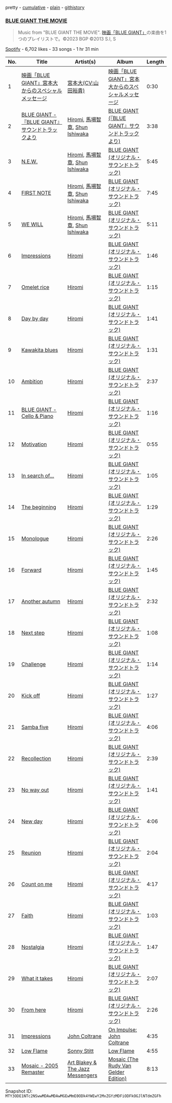 pretty - [cumulative](/playlists/cumulative/37i9dQZF1DXbVbcsQ9UlQH.md) - [plain](/playlists/plain/37i9dQZF1DXbVbcsQ9UlQH) - [githistory](https://github.githistory.xyz/mackorone/spotify-playlist-archive/blob/main/playlists/plain/37i9dQZF1DXbVbcsQ9UlQH)

### [BLUE GIANT THE MOVIE](https://open.spotify.com/playlist/37i9dQZF1DXbVbcsQ9UlQH)

> Music from "BLUE GIANT THE MOVIE"\. <a href="https://bluegiant\-movie.jp/">映画「BLUE GIANT」</a>の楽曲を1つのプレイリストで。©2023 BGP ©2013 S.I, S

[Spotify](https://open.spotify.com/user/spotify) - 6,702 likes - 33 songs - 1 hr 31 min

| No. | Title | Artist(s) | Album | Length |
|---|---|---|---|---|
| 1 | [映画「BLUE GIANT」宮本大からのスペシャルメッセージ](https://open.spotify.com/track/0QtaEWqQCkH1K6mc0ULbZx) | [宮本大\(CV:山田裕貴\)](https://open.spotify.com/artist/6pPlJEq6DwjFFoBUzVKxO5) | [映画「BLUE GIANT」宮本大からのスペシャルメッセージ](https://open.spotify.com/album/39U2stJ1eee7iRl6bZmBjx) | 0:30 |
| 2 | [BLUE GIANT \- 『BLUE GIANT』サウンドトラックより](https://open.spotify.com/track/1EKIT1QnEWYUlN3h20zZQF) | [Hiromi](https://open.spotify.com/artist/7DeuppKQdCVhuWrzzCBBpc), [馬場智章](https://open.spotify.com/artist/68k8V28Llh6Lg8HhKCvLHG), [Shun Ishiwaka](https://open.spotify.com/artist/440Vu15E7JrOSOTlYA819R) | [BLUE GIANT \(『BLUE GIANT』サウンドトラックより\)](https://open.spotify.com/album/2bkSTglYLzxczTGUefP6U3) | 3:38 |
| 3 | [N.E.W.](https://open.spotify.com/track/0uniIrDLtvdypzbMtmLmVV) | [Hiromi](https://open.spotify.com/artist/7DeuppKQdCVhuWrzzCBBpc), [馬場智章](https://open.spotify.com/artist/68k8V28Llh6Lg8HhKCvLHG), [Shun Ishiwaka](https://open.spotify.com/artist/440Vu15E7JrOSOTlYA819R) | [BLUE GIANT \(オリジナル・サウンドトラック\)](https://open.spotify.com/album/4GhDb60eJfeVCHJQdHWooc) | 5:45 |
| 4 | [FIRST NOTE](https://open.spotify.com/track/03IckTW2qNaWUvrOHtuYhL) | [Hiromi](https://open.spotify.com/artist/7DeuppKQdCVhuWrzzCBBpc), [馬場智章](https://open.spotify.com/artist/68k8V28Llh6Lg8HhKCvLHG), [Shun Ishiwaka](https://open.spotify.com/artist/440Vu15E7JrOSOTlYA819R) | [BLUE GIANT \(オリジナル・サウンドトラック\)](https://open.spotify.com/album/4GhDb60eJfeVCHJQdHWooc) | 7:45 |
| 5 | [WE WILL](https://open.spotify.com/track/01qqs2S9rb01JaXSYiaBk0) | [Hiromi](https://open.spotify.com/artist/7DeuppKQdCVhuWrzzCBBpc), [馬場智章](https://open.spotify.com/artist/68k8V28Llh6Lg8HhKCvLHG), [Shun Ishiwaka](https://open.spotify.com/artist/440Vu15E7JrOSOTlYA819R) | [BLUE GIANT \(オリジナル・サウンドトラック\)](https://open.spotify.com/album/4GhDb60eJfeVCHJQdHWooc) | 5:11 |
| 6 | [Impressions](https://open.spotify.com/track/45chgWEwD5M58JBeoeDTnL) | [Hiromi](https://open.spotify.com/artist/7DeuppKQdCVhuWrzzCBBpc) | [BLUE GIANT \(オリジナル・サウンドトラック\)](https://open.spotify.com/album/4GhDb60eJfeVCHJQdHWooc) | 1:46 |
| 7 | [Omelet rice](https://open.spotify.com/track/1rMtTKYzBycXitthdCCbOt) | [Hiromi](https://open.spotify.com/artist/7DeuppKQdCVhuWrzzCBBpc) | [BLUE GIANT \(オリジナル・サウンドトラック\)](https://open.spotify.com/album/4GhDb60eJfeVCHJQdHWooc) | 1:15 |
| 8 | [Day by day](https://open.spotify.com/track/0dBfQbx59cC2pTeb8L44CM) | [Hiromi](https://open.spotify.com/artist/7DeuppKQdCVhuWrzzCBBpc) | [BLUE GIANT \(オリジナル・サウンドトラック\)](https://open.spotify.com/album/4GhDb60eJfeVCHJQdHWooc) | 1:41 |
| 9 | [Kawakita blues](https://open.spotify.com/track/1OGpCBdwb7alciI9bWRyly) | [Hiromi](https://open.spotify.com/artist/7DeuppKQdCVhuWrzzCBBpc) | [BLUE GIANT \(オリジナル・サウンドトラック\)](https://open.spotify.com/album/4GhDb60eJfeVCHJQdHWooc) | 1:31 |
| 10 | [Ambition](https://open.spotify.com/track/4ituSxFMIZ7c2Garynwz9p) | [Hiromi](https://open.spotify.com/artist/7DeuppKQdCVhuWrzzCBBpc) | [BLUE GIANT \(オリジナル・サウンドトラック\)](https://open.spotify.com/album/4GhDb60eJfeVCHJQdHWooc) | 2:37 |
| 11 | [BLUE GIANT \- Cello & Piano](https://open.spotify.com/track/35S4AoF42ihXSzrGzsQLv4) | [Hiromi](https://open.spotify.com/artist/7DeuppKQdCVhuWrzzCBBpc) | [BLUE GIANT \(オリジナル・サウンドトラック\)](https://open.spotify.com/album/4GhDb60eJfeVCHJQdHWooc) | 1:16 |
| 12 | [Motivation](https://open.spotify.com/track/62kaFT52J1vqF16IF1sJrl) | [Hiromi](https://open.spotify.com/artist/7DeuppKQdCVhuWrzzCBBpc) | [BLUE GIANT \(オリジナル・サウンドトラック\)](https://open.spotify.com/album/4GhDb60eJfeVCHJQdHWooc) | 0:55 |
| 13 | [In search of...](https://open.spotify.com/track/0PiwcFnG7NZs92pi4bFMSX) | [Hiromi](https://open.spotify.com/artist/7DeuppKQdCVhuWrzzCBBpc) | [BLUE GIANT \(オリジナル・サウンドトラック\)](https://open.spotify.com/album/4GhDb60eJfeVCHJQdHWooc) | 1:05 |
| 14 | [The beginning](https://open.spotify.com/track/0n4hQ6bdTRLSsQfarmq79z) | [Hiromi](https://open.spotify.com/artist/7DeuppKQdCVhuWrzzCBBpc) | [BLUE GIANT \(オリジナル・サウンドトラック\)](https://open.spotify.com/album/4GhDb60eJfeVCHJQdHWooc) | 1:29 |
| 15 | [Monologue](https://open.spotify.com/track/5OF4jcyun4Q6AD9huDoLA8) | [Hiromi](https://open.spotify.com/artist/7DeuppKQdCVhuWrzzCBBpc) | [BLUE GIANT \(オリジナル・サウンドトラック\)](https://open.spotify.com/album/4GhDb60eJfeVCHJQdHWooc) | 2:26 |
| 16 | [Forward](https://open.spotify.com/track/3YX6mgadbujPhgyK01VzQC) | [Hiromi](https://open.spotify.com/artist/7DeuppKQdCVhuWrzzCBBpc) | [BLUE GIANT \(オリジナル・サウンドトラック\)](https://open.spotify.com/album/4GhDb60eJfeVCHJQdHWooc) | 1:45 |
| 17 | [Another autumn](https://open.spotify.com/track/3mFbJ6Ur7gSAAqxQaY3sbq) | [Hiromi](https://open.spotify.com/artist/7DeuppKQdCVhuWrzzCBBpc) | [BLUE GIANT \(オリジナル・サウンドトラック\)](https://open.spotify.com/album/4GhDb60eJfeVCHJQdHWooc) | 2:32 |
| 18 | [Next step](https://open.spotify.com/track/1lJdtOxdIkrQF1VVyr7auF) | [Hiromi](https://open.spotify.com/artist/7DeuppKQdCVhuWrzzCBBpc) | [BLUE GIANT \(オリジナル・サウンドトラック\)](https://open.spotify.com/album/4GhDb60eJfeVCHJQdHWooc) | 1:08 |
| 19 | [Challenge](https://open.spotify.com/track/5ZpTsHmwv7ArOMiymnQ9vi) | [Hiromi](https://open.spotify.com/artist/7DeuppKQdCVhuWrzzCBBpc) | [BLUE GIANT \(オリジナル・サウンドトラック\)](https://open.spotify.com/album/4GhDb60eJfeVCHJQdHWooc) | 1:14 |
| 20 | [Kick off](https://open.spotify.com/track/33XCFWRcpLua5ieXNQ06p3) | [Hiromi](https://open.spotify.com/artist/7DeuppKQdCVhuWrzzCBBpc) | [BLUE GIANT \(オリジナル・サウンドトラック\)](https://open.spotify.com/album/4GhDb60eJfeVCHJQdHWooc) | 1:27 |
| 21 | [Samba five](https://open.spotify.com/track/5iapIbSEwSCCxtagwGh8Ky) | [Hiromi](https://open.spotify.com/artist/7DeuppKQdCVhuWrzzCBBpc) | [BLUE GIANT \(オリジナル・サウンドトラック\)](https://open.spotify.com/album/4GhDb60eJfeVCHJQdHWooc) | 4:06 |
| 22 | [Recollection](https://open.spotify.com/track/2gtrgPEAWOEJgOD9HRr7b8) | [Hiromi](https://open.spotify.com/artist/7DeuppKQdCVhuWrzzCBBpc) | [BLUE GIANT \(オリジナル・サウンドトラック\)](https://open.spotify.com/album/4GhDb60eJfeVCHJQdHWooc) | 2:39 |
| 23 | [No way out](https://open.spotify.com/track/6oCLj6k5eMP6hHmlur8RyY) | [Hiromi](https://open.spotify.com/artist/7DeuppKQdCVhuWrzzCBBpc) | [BLUE GIANT \(オリジナル・サウンドトラック\)](https://open.spotify.com/album/4GhDb60eJfeVCHJQdHWooc) | 1:41 |
| 24 | [New day](https://open.spotify.com/track/4EIj4zl7WiONGfHPZbksWD) | [Hiromi](https://open.spotify.com/artist/7DeuppKQdCVhuWrzzCBBpc) | [BLUE GIANT \(オリジナル・サウンドトラック\)](https://open.spotify.com/album/4GhDb60eJfeVCHJQdHWooc) | 4:06 |
| 25 | [Reunion](https://open.spotify.com/track/5bYYIp2XyBNUClmYk9S7Yl) | [Hiromi](https://open.spotify.com/artist/7DeuppKQdCVhuWrzzCBBpc) | [BLUE GIANT \(オリジナル・サウンドトラック\)](https://open.spotify.com/album/4GhDb60eJfeVCHJQdHWooc) | 2:04 |
| 26 | [Count on me](https://open.spotify.com/track/5R76q8SvqQZXQivirJeQuO) | [Hiromi](https://open.spotify.com/artist/7DeuppKQdCVhuWrzzCBBpc) | [BLUE GIANT \(オリジナル・サウンドトラック\)](https://open.spotify.com/album/4GhDb60eJfeVCHJQdHWooc) | 4:17 |
| 27 | [Faith](https://open.spotify.com/track/4SW3ublCGqMtkokcAEkAMi) | [Hiromi](https://open.spotify.com/artist/7DeuppKQdCVhuWrzzCBBpc) | [BLUE GIANT \(オリジナル・サウンドトラック\)](https://open.spotify.com/album/4GhDb60eJfeVCHJQdHWooc) | 1:03 |
| 28 | [Nostalgia](https://open.spotify.com/track/5LsVjkfz3N5nY47M5Tbqpo) | [Hiromi](https://open.spotify.com/artist/7DeuppKQdCVhuWrzzCBBpc) | [BLUE GIANT \(オリジナル・サウンドトラック\)](https://open.spotify.com/album/4GhDb60eJfeVCHJQdHWooc) | 1:47 |
| 29 | [What it takes](https://open.spotify.com/track/1KUKTYuHLN2O2PbXrHw1tV) | [Hiromi](https://open.spotify.com/artist/7DeuppKQdCVhuWrzzCBBpc) | [BLUE GIANT \(オリジナル・サウンドトラック\)](https://open.spotify.com/album/4GhDb60eJfeVCHJQdHWooc) | 2:07 |
| 30 | [From here](https://open.spotify.com/track/72jG9eVPLLcibEWX9z77Oy) | [Hiromi](https://open.spotify.com/artist/7DeuppKQdCVhuWrzzCBBpc) | [BLUE GIANT \(オリジナル・サウンドトラック\)](https://open.spotify.com/album/4GhDb60eJfeVCHJQdHWooc) | 2:26 |
| 31 | [Impressions](https://open.spotify.com/track/5Zxl1Bn5HaVg2aeQnFxRgs) | [John Coltrane](https://open.spotify.com/artist/2hGh5VOeeqimQFxqXvfCUf) | [On Impulse: John Coltrane](https://open.spotify.com/album/6yPS0oVk1bztYkyerUAF8N) | 4:35 |
| 32 | [Low Flame](https://open.spotify.com/track/6AYhSDnaJvnFwtgD3Unlpb) | [Sonny Stitt](https://open.spotify.com/artist/217b0uqAzsOOhGcnoANZqj) | [Low Flame](https://open.spotify.com/album/2IP4cee5dknBj24zyROpfC) | 4:55 |
| 33 | [Mosaic \- 2005 Remaster](https://open.spotify.com/track/7fX1jZuluhiOhVx5HKzIBA) | [Art Blakey & The Jazz Messengers](https://open.spotify.com/artist/6ykfXAed2KOLOMI3R0TZdz) | [Mosaic \(The Rudy Van Gelder Edition\)](https://open.spotify.com/album/0ROzOHhkPnjLnHFLJ49Xco) | 8:13 |

Snapshot ID: `MTY3ODE1NTc2NSwwMDAwMDAwMGEwMmE0ODk4YWEwY2MxZGYzMDFiODFkOGJlNTdmZGFh`
